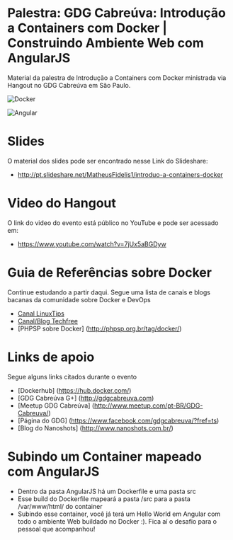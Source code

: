 # Palestra: GDG Cabreúva: Introdução a Containers com Docker | Construindo Ambiente Web com AngularJS
Material da palestra de Introdução a Containers com Docker ministrada via Hangout no GDG Cabreúva em São Paulo. 

![Docker](https://www.markuskeuter.nl/wp-content/uploads/2016/01/docker.png)

![Angular](http://blog.41studio.com/content/images/2015/06/AngularJS_logo-svg.png)

# Slides
O material dos slides pode ser encontrado nesse Link do Slideshare:

* http://pt.slideshare.net/MatheusFidelis1/introduo-a-containers-docker


# Video do Hangout
O link do video do evento está público no YouTube e pode ser acessado em:

* https://www.youtube.com/watch?v=7jUx5aBGDyw


# Guia de Referências sobre Docker
Continue estudando a partir daqui. Segue uma lista de canais e blogs bacanas da comunidade sobre Docker e DevOps

* [Canal LinuxTips](https://www.youtube.com/user/linuxtipscanal)
* [Canal/Blog Techfree](http://techfree.com.br/)
* [PHPSP sobre Docker] (http://phpsp.org.br/tag/docker/)

# Links de apoio
Segue alguns links citados durante o evento
* [Dockerhub] (https://hub.docker.com/)
* [GDG Cabreúva G+] (http://gdgcabreuva.com)
* [Meetup GDG Cabreúva] (http://www.meetup.com/pt-BR/GDG-Cabreuva/)
* [Página do GDG] (https://www.facebook.com/gdgcabreuva/?fref=ts)
* [Blog do Nanoshots] (http://www.nanoshots.com.br/)


# Subindo um Container mapeado com AngularJS

* Dentro da pasta AngularJS há um Dockerfile e uma pasta src
* Esse build do Dockerfile mapeará a pasta /src para a pasta /var/www/html/ do container 
* Subindo esse container, você já terá um Hello World em Angular com todo o ambiente Web buildado no Docker :). Fica aí o desafio para o pessoal que acompanhou!
